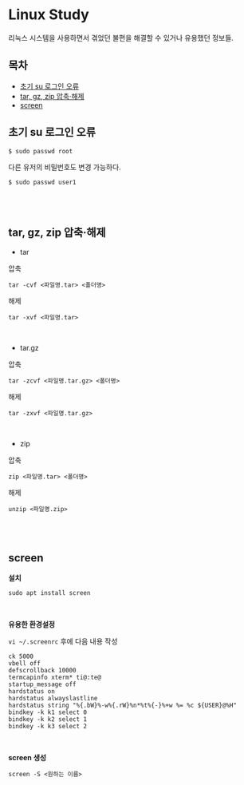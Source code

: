 # Linux Study

<p>리눅스 시스템을 사용하면서 겪었던 불편을 해결할 수 있거나 유용했던 정보들.</p>

## 목차
<p>

- [초기 su 로그인 오류](#초기-su-로그인-오류)
- [tar, gz, zip 압축·해제](#-tar-gz-zip-압축·해제)
- [screen](#-screen)
</p>

## 초기 su 로그인 오류
<p>

```
$ sudo passwd root
```
</p>
<p>

다른 유저의 비밀번호도 변경 가능하다.
```
$ sudo passwd user1
```
</p>

<br><br>

## tar, gz, zip 압축·해제
<p>

- tar
</p>
<p>

압축
```
tar -cvf <파일명.tar> <폴더명>
```
</p>
<p>

해제
```
tar -xvf <파일명.tar>
```
</p>
<br>
<p>

- tar.gz
</p>
<p>

압축
```
tar -zcvf <파일명.tar.gz> <폴더명>
```
</p>
<p>

해제
```
tar -zxvf <파일명.tar.gz>
```
</p>
<br>
<p>

- zip
</p>
<p>

압축
```
zip <파일명.tar> <폴더명>
```
</p>
<p>

해제
```
unzip <파일명.zip>
```
</p>

<br><br>

## screen
<p>

**설치**
```
sudo apt install screen
```
</p>

<br>

<p>

**유용한 환경설정**
</p>
<p>

`vi ~/.screenrc` 후에 다음 내용 작성
```
ck 5000
vbell off
defscrollback 10000
termcapinfo xterm* ti@:te@
startup_message off
hardstatus on
hardstatus alwayslastline
hardstatus string "%{.bW}%-w%{.rW}%n*%t%{-}%+w %= %c ${USER}@%H"
bindkey -k k1 select 0
bindkey -k k2 select 1
bindkey -k k3 select 2
```
</p>

<br>

<p>

**screen 생성**
```
screen -S <원하는 이름>
```
</p>